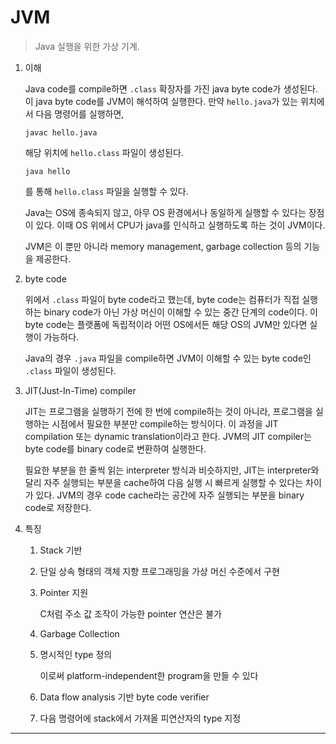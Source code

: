 # JVM

> Java 실행을 위한 가상 기계.

1. 이해

   Java code를 compile하면 `.class` 확장자를 가진 java byte code가 생성된다. 이 java byte code를 JVM이 해석하여 실행한다. 만약 `hello.java`가 있는 위치에서 다음 명령어를 실행하면,

   ```shell
   javac hello.java
   ```

   해당 위치에 `hello.class` 파일이 생성된다.

   ```shell
   java hello
   ```

   를 통해 `hello.class` 파일을 실행할 수 있다.

   Java는 OS에 종속되지 않고, 아무 OS 환경에서나 동일하게 실행할 수 있다는 장점이 있다. 이때 OS 위에서 CPU가 java를 인식하고 실행하도록 하는 것이 JVM이다.

   JVM은 이 뿐만 아니라 memory management, garbage collection 등의 기능을 제공한다.

1. byte code

   위에서 `.class` 파일이 byte code라고 했는데, byte code는 컴퓨터가 직접 실행하는 binary code가 아닌 가상 머신이 이해할 수 있는 중간 단계의 code이다. 이 byte code는 플랫폼에 독립적이라 어떤 OS에서든 해당 OS의 JVM만 있다면 실행이 가능하다.

   Java의 경우 `.java` 파일을 compile하면 JVM이 이해할 수 있는 byte code인 `.class` 파일이 생성된다.

1. JIT(Just-In-Time) compiler

   JIT는 프로그램을 실행하기 전에 한 번에 compile하는 것이 아니라, 프로그램을 실행하는 시점에서 필요한 부분만 compile하는 방식이다. 이 과정을 JIT compilation 또는 dynamic translation이라고 한다. JVM의 JIT compiler는 byte code를 binary code로 변환하여 실행한다.

   필요한 부분을 한 줄씩 읽는 interpreter 방식과 비슷하지만, JIT는 interpreter와 달리 자주 실행되는 부분을 cache하여 다음 실행 시 빠르게 실행할 수 있다는 차이가 있다. JVM의 경우 code cache라는 공간에 자주 실행되는 부분을 binary code로 저장한다.

1. 특징

   1. Stack 기반

   2. 단일 상속 형태의 객체 지향 프로그래밍을 가상 머신 수준에서 구현

   3. Pointer 지원

      C처럼 주소 값 조작이 가능한 pointer 연산은 불가

   4. Garbage Collection

   5. 명시적인 type 정의

      이로써 platform-independent한 program을 만들 수 있다

   6. Data flow analysis 기반 byte code verifier

   7. 다음 명령어에 stack에서 가져올 피연산자의 type 지정

---
